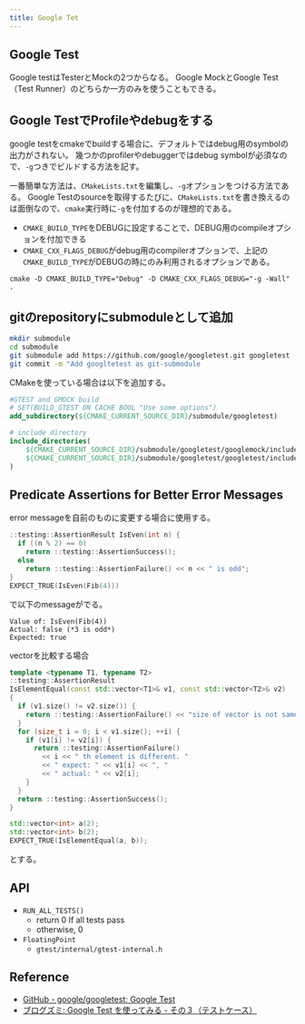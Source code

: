 ```yaml
---
title: Google Tet
---
```


## Google Test
Google testはTesterとMockの2つからなる。
Google MockとGoogle Test（Test Runner）のどちらか一方のみを使うこともできる。

## Google TestでProfileやdebugをする
google testをcmakeでbuildする場合に、デフォルトではdebug用のsymbolの出力がされない。
幾つかのprofilerやdebuggerではdebug symbolが必須なので、`-g`つきでビルドする方法を記す。

一番簡単な方法は、`CMakeLists.txt`を編集し、`-g`オプションをつける方法である。
Google Testのsourceを取得するたびに、`CMakeLists.txt`を書き換えるのは面倒なので、`cmake`実行時に`-g`を付加するのが理想的である。

* `CMAKE_BUILD_TYPE`をDEBUGに設定することで、DEBUG用のcompileオプションを付加できる
* `CMAKE_CXX_FLAGS_DEBUG`がdebug用のcompilerオプションで、上記の`CMAKE_BUILD_TYPE`がDEBUGの時にのみ利用されるオプションである。

```
cmake -D CMAKE_BUILD_TYPE="Debug" -D CMAKE_CXX_FLAGS_DEBUG="-g -Wall" .
```

## gitのrepositoryにsubmoduleとして追加

```sh
mkdir submodule
cd submodule
git submodule add https://github.com/google/googletest.git googletest
git commit -m "Add googltetest as git-submodule
```

CMakeを使っている場合は以下を追加する。

```cmake
#GTEST and GMOCK build
# SET(BUILD_GTEST ON CACHE BOOL "Use some options")
add_subdirectory(${CMAKE_CURRENT_SOURCE_DIR}/submodule/googletest)

# include directory
include_directories(
    ${CMAKE_CURRENT_SOURCE_DIR}/submodule/googletest/googlemock/include
    ${CMAKE_CURRENT_SOURCE_DIR}/submodule/googletest/googletest/include
)
```

## Predicate Assertions for Better Error Messages
error messageを自前のものに変更する場合に使用する。


```cpp
::testing::AssertionResult IsEven(int n) {
  if ((n % 2) == 0)
    return ::testing::AssertionSuccess();
  else
    return ::testing::AssertionFailure() << n << " is odd";
}
EXPECT_TRUE(IsEven(Fib(4)))
```

で以下のmessageがでる。

```
Value of: IsEven(Fib(4))
Actual: false (*3 is odd*)
Expected: true
```

vectorを比較する場合

```cpp
template <typename T1, typename T2>
::testing::AssertionResult
IsElementEqual(const std::vector<T1>& v1, const std::vector<T2>& v2)
{
  if (v1.size() != v2.size()) {
    return ::testing::AssertionFailure() << "size of vector is not same";
  }
  for (size_t i = 0; i < v1.size(); ++i) {
    if (v1[i] != v2[i]) {
      return ::testing::AssertionFailure()
        << i << " th element is different. "
        << " expect: " << v1[i] << ", "
        << " actual: " << v2[i];
    }
  }
  return ::testing::AssertionSuccess();
}

std::vector<int> a(2);
std::vector<int> b(2);
EXPECT_TRUE(IsElementEqual(a, b));
```

とする。


## API

* `RUN_ALL_TESTS()`
    * return 0 If all tests pass
    * otherwise, 0
* `FloatingPoint`
    * `gtest/internal/gtest-internal.h`

## Reference
* [GitHub - google/googletest: Google Test](https://github.com/google/googletest)
* [ブログズミ: Google Test を使ってみる - その３（テストケース）](http://srz-zumix.blogspot.jp/2012/01/google-test.html)
